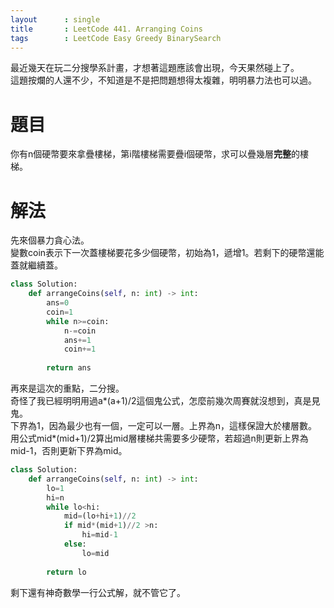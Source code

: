 ```yaml
---
layout      : single
title       : LeetCode 441. Arranging Coins
tags 		: LeetCode Easy Greedy BinarySearch 
---
```

最近幾天在玩二分搜學系計畫，才想著這題應該會出現，今天果然碰上了。  
這題按爛的人還不少，不知道是不是把問題想得太複雜，明明暴力法也可以過。

# 題目
你有n個硬幣要來拿疊樓梯，第i階樓梯需要疊i個硬幣，求可以疊幾層**完整**的樓梯。

# 解法
先來個暴力貪心法。  
變數coin表示下一次蓋樓梯要花多少個硬幣，初始為1，遞增1。若剩下的硬幣還能蓋就繼續蓋。

```python
class Solution:
    def arrangeCoins(self, n: int) -> int:
        ans=0
        coin=1
        while n>=coin:
            n-=coin
            ans+=1
            coin+=1
            
        return ans
```

再來是這次的重點，二分搜。  
奇怪了我已經明明用過a*(a+1)/2這個鬼公式，怎麼前幾次周賽就沒想到，真是見鬼。  
下界為1，因為最少也有一個，一定可以一層。上界為n，這樣保證大於樓層數。  
用公式mid*(mid+1)/2算出mid層樓梯共需要多少硬幣，若超過n則更新上界為mid-1，否則更新下界為mid。

```python
class Solution:
    def arrangeCoins(self, n: int) -> int:
        lo=1
        hi=n
        while lo<hi:
            mid=(lo+hi+1)//2
            if mid*(mid+1)//2 >n:
                hi=mid-1
            else:
                lo=mid
                
        return lo
```

剩下還有神奇數學一行公式解，就不管它了。